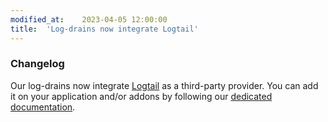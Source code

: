 ```yaml
---
modified_at:	2023-04-05 12:00:00
title:	'Log-drains now integrate Logtail'
---
```


### Changelog

Our log-drains now integrate [Logtail](https://betterstack.com/logtail) as a third-party provider.
You can add it on your application and/or addons by following our [dedicated documentation](https://doc.scalingo.com/platform/app/log-drain#logtail).
